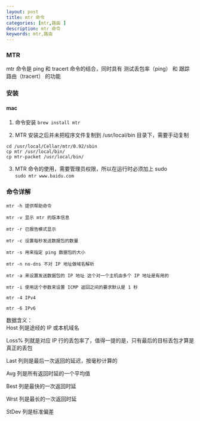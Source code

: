 ```yaml
---
layout: post
title: mtr 命令
categories: [mtr,路由 ]
description: mtr 命令
keywords: mtr,路由
---
```

### MTR
mtr 命令是 ping 和 tracert 命令的结合，同时具有 测试丢包率（ping） 和 跟踪路由（tracert） 的功能

### 安装
#### mac
1. 命令安装 `brew install mtr`

2. MTR 安装之后并未把程序文件复制到 /usr/local/bin 目录下，需要手动复制
``` shell
cd /usr/local/Cellar/mtr/0.92/sbin
cp mtr /usr/local/bin/
cp mtr-packet /usr/local/bin/
``` 

3. MTR 命令的使用，需要管理员权限，所以在运行时必须加上 sudo  
`sudo mtr www.baidu.com`

### 命令详解
``` shell
mtr -h 提供帮助命令  

mtr -v 显示 mtr 的版本信息  

mtr -r 已报告模式显示  

mtr -c 设置每秒发送数据包的数量  

mtr -s 用来指定 ping 数据包的大小  

mtr -n no-dns 不对 IP 地址做域名解析  

mtr -a 来设置发送数据包的 IP 地址 这个对一个主机由多个 IP 地址是有用的  

mtr -i 使用这个参数来设置 ICMP 返回之间的要求默认是 1 秒  

mtr -4 IPv4  

mtr -6 IPv6  
```

数据含义：  
​Host 列是途经的 IP 或本机域名

Loss% 列就是对应 IP 行的丢包率了，值得一提的是，只有最后的目标丢包才算是真正的丢包

Last 列则是最后一次返回的延迟，按毫秒计算的

Avg 列是所有返回时延的一个平均值

Best 列是最快的一次返回时延

Wrst 列是最长的一次返回时延

StDev 列是标准偏差